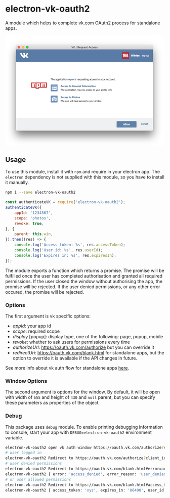 # electron-vk-oauth2
A module which helps to complete vk.com OAuth2 process for standalone apps.

![Screenshot](/screenshot.png?raw=true "electron-vk-oauth2")

## Usage

To use this module, install it with `npm` and require in your electron app.
The `electron` dependency is not supplied with this module, so you have to
install it manually.

```bash
npm i --save electron-vk-oauth2
```

```javascript
const authenticateVK = require('electron-vk-oauth2');
authenticateVK({
    appId: '1234567',
    scope: 'photos',
    revoke: true,
}, {
    parent: this.win,
}).then((res) => {
    console.log('Access token: %s', res.accessToken);
    console.log('User id: %s', res.userId);
    console.log('Expires in: %s', res.expiresIn);
});
```


The module exports a function which returns a promise. The promise will be
fulfilled once the user has completed authorisation and granted all required
permissions. If the user closed the window without authorising the app, the
promise will be rejected. If the user denied permissions, or any other error
occured, the promise will be rejected.

### Options

The first argument is vk specific options:
- *appId*: your app id
- *scope*: required scope
- *display* [popup]: display type, one of the following: page, popup, mobile
- *revoke*: whether to ask users for permissions every time
- *authorizeUrl*: https://oauth.vk.com/authorize but you can override it
- *redirectUri*: https://oauth.vk.com/blank.html for standalone apps, but the
option to override it is available if the API changes in future.

See more info about vk auth flow for standalone apps
[here](https://new.vk.com/dev/implicit_flow_user).

### Window Options

The second argument is options for the window. By default, it will be open with
width of `655` and height of `430` and `null` parent, but you can specify these
parameters as properties of the object.

### Debug

This package uses `debug` module. To enable printing debugging information to
console, start your app with `DEBUG=electron-vk-oauth2` environment variable.

```bash
electron-vk-oauth2 open vk auth window https://oauth.vk.com/authorize?state=301&response_type=token&client_id=1234567&scope=photos&display=popup&revoke=1&redirect_uri=https%3A%2F%2Foauth.vk.com%2Fblank.html +13ms
# user logged in
electron-vk-oauth2 Redirect to https://oauth.vk.com/authorize?client_id=5551949&redirect_uri=https%3A%2F%2Foauth.vk.com%2Fblank.html&response_type=token&scope=4&v=&state=301&revoke=1&display=popup&__q_hash=xyz +5s
# user denied permissions
electron-vk-oauth2 Redirect to https://oauth.vk.com/blank.html#error=access_denied&error_reason=user_denied&error_description=User denied your request&state=301 +11s
electron-vk-oauth2 { error: 'access_denied', error_reason: 'user_denied', error_description: 'User denied your request', state: '301' } +1ms
# or user allowed permissions
electron-vk-oauth2 Redirect to https://oauth.vk.com/blank.html#access_token=xyz&expires_in=86400&user_id=123&state=1462 +1s
electron-vk-oauth2 { access_token: 'xyz', expires_in: '86400', user_id: '123', state: '1462' } +1ms
```
